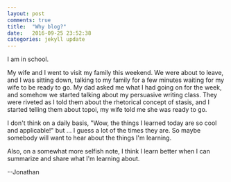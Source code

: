 ```yaml
---
layout: post
comments: true
title:  "Why blog?"
date:   2016-09-25 23:52:38
categories: jekyll update
---
```


I am in school.  

My wife and I went to visit my family this weekend.  We were about to leave, and I was sitting down, talking to my family for a few minutes waiting for my wife to be ready to go.  My dad asked me what I had going on for the week, and somehow we started talking about my persuasive writing class.  They were riveted as I told them about the rhetorical concept of stasis, and I started telling them about topoi, my wife told me she was ready to go.  

I don't think on a daily basis, "Wow, the things I learned today are so cool and applicable!" but ... I guess a lot of the times they are.  So maybe somebody will want to hear about the things I'm learning.  

Also, on a somewhat more selfish note, I think I learn better when I can summarize and share what I'm learning about.  

--Jonathan
